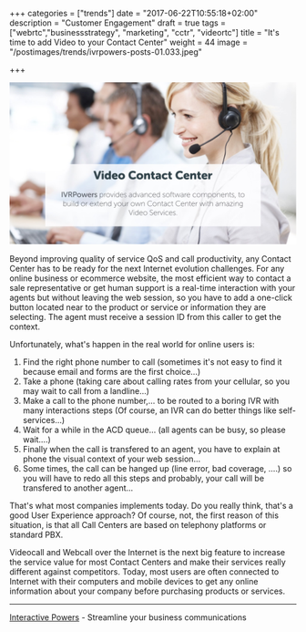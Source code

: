 +++
categories = ["trends"]
date = "2017-06-22T10:55:18+02:00"
description = "Customer Engagement"
draft = true
tags = ["webrtc","businessstrategy", "marketing", "cctr", "videortc"]
title = "It's time to add Video to your Contact Center"
weight = 44
image = "/postimages/trends/ivrpowers-posts-01.033.jpeg"

+++

![Man holding a phone](/postimages/trends/ivrpowers-posts-01.032.jpeg)

Beyond improving quality of service QoS and call productivity, any Contact Center has to be ready for the next Internet evolution challenges. For any online business or ecommerce website, the most efficient way to contact a sale representative or get human support is a real-time interaction with your agents but without leaving the web session, so you have to add a one-click button located near to the product or service or information they are selecting. The agent must receive a session ID from this caller to get the context.

Unfortunately, what's happen in the real world for online users is:

1. Find the right phone number to call (sometimes it's not easy to find it because email and forms are the first choice…)
2. Take a phone (taking care about calling rates from your cellular, so you may wait to call from a landline…)
3. Make a call to the phone number,… to be routed to a boring IVR with many interactions steps (Of course, an IVR can do better things like self-services…)
4. Wait for a while in the ACD queue… (all agents can be busy, so please wait….)
5. Finally when the call is transfered to an agent,  you have to explain at phone the visual context of your web session… 
6. Some times, the call can be hanged up (line error, bad coverage, ….) so you will have to redo all this steps and probably, your call will be transfered to another agent…

That's what most companies implements today. Do you really think, that's a good User Experience approach? Of course, not, the first reason of this situation, is that all Call Centers are based on telephony platforms or standard PBX. 

Videocall and Webcall over the Internet is the next big feature to increase the service value for most Contact Centers and make their services really different against competitors. Today, most users are often connected to Internet with their computers and mobile devices to get any online information about your company before purchasing products or services.

---
[Interactive Powers](http://www.ivrpowers.com/) - Streamline your business communications

